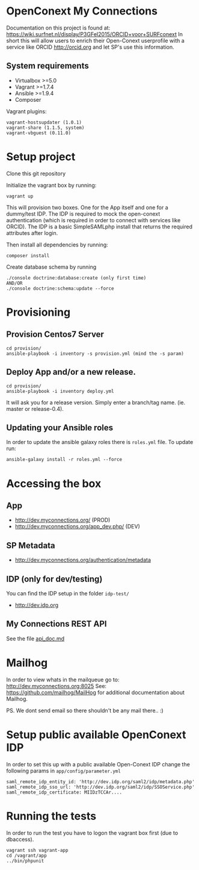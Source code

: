 # OpenConext My Connections

Documentation on this project is found at: https://wiki.surfnet.nl/display/P3GFeI2015/ORCID+voor+SURFconext
In short this will allow users to enrich their Open-Conext userprofile with a service like ORCID http://orcid.org
and let SP's use this information.

## System requirements

* Virtualbox >=5.0
* Vagrant >=1.7.4
* Ansible >=1.9.4
* Composer

Vagrant plugins:

    vagrant-hostsupdater (1.0.1)
    vagrant-share (1.1.5, system)
    vagrant-vbguest (0.11.0)

# Setup project

Clone this git repository

Initialize the vagrant box by running:

    vagrant up

This will provision two boxes. One for the App itself and one for a dummy/test IDP.
The IDP is required to mock the open-conext authentication (which is required in order to connect with services like ORCID).
The IDP is a basic SimpleSAMLphp install that returns the required attributes after login.

Then install all dependencies by running:

    composer install


Create database schema by running

    ./console doctrine:database:create (only first time)
    AND/OR
    ./console doctrine:schema:update --force


# Provisioning

## Provision Centos7 Server
    cd provision/
    ansible-playbook -i inventory -s provision.yml (mind the -s param)

## Deploy App and/or a new release.
    cd provision/
    ansible-playbook -i inventory deploy.yml

It will ask you for a release version. Simply enter a branch/tag name. (ie. master or release-0.4).

## Updating your Ansible roles
In order to update the ansible galaxy roles there is `roles.yml` file. To update run:

    ansible-galaxy install -r roles.yml --force

# Accessing the box

## App
 - http://dev.myconnections.org/ (PROD)
 - http://dev.myconnections.org/app_dev.php/ (DEV)
 
## SP Metadata
 - http://dev.myconnections.org/authentication/metadata

## IDP (only for dev/testing)
You can find the IDP setup in the folder `idp-test/`

 - http://dev.idp.org

## My Connections REST API
See the file [api_doc.md](api_doc.md)

# Mailhog
In order to view whats in the mailqueue go to: http://dev.myconnections.org:8025
See: https://github.com/mailhog/MailHog for additional documentation about Mailhog.

PS. We dont send email so there shouldn't be any mail there.. :)

# Setup public available OpenConext IDP

In order to set this up with a public available Open-Conext IDP change the following params in `app/config/parameter.yml`

    saml_remote_idp_entity_id: 'http://dev.idp.org/saml2/idp/metadata.php'
    saml_remote_idp_sso_url: 'http://dev.idp.org/saml2/idp/SSOService.php'
    saml_remote_idp_certificate: MIIDzTCCAr....

# Running the tests
In order to run the test you have to logon the vagrant box first (due to dbaccess).

    vagrant ssh vagrant-app
    cd /vagrant/app
    ../bin/phpunit

